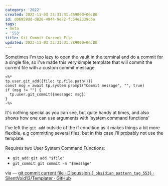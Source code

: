 ```yaml
---
category: '2022'
created: 2022-11-03 23:31:31.469000+00:00
id: d06959dd-d826-4944-9e72-fc54e2339d6a
tags:
- meta
- '553'
title: Git Commit Current File
updated: 2022-11-03 23:31:31.789000+00:00
---
```

   
Sometimes I'm too lazy to open the vault in the terminal and do a commit for a single file, so I've made this very simple template that will commit the current file with a custom commit message.   
   
```
<%* 
tp.user.git_add({file: tp.file.path()}) 
const msg = await tp.system.prompt("Commit message", "", true)
if (msg != "") {
  tp.user.git_commit({message: msg})
}
-%>
```
   
   
It's nothing special as you can see, but quite handy at times, and also shows how one can use arguments with 'system command functions'   
   
I've left the `git add` outside of the if condition as it makes things a bit more flexible, e.g committing several files, but in this case I'll probably not use the template.   
   
Requires two User System Command Functions:   
   
   
-   `git_add`: `git add "$file"`   
-   `git_commit`: `git commit -m "$message"`   
   
via — [git commit current file · Discussion `{_obsidian_pattern_tag_553}` · SilentVoid13/Templater · GitHub](https://github.com/SilentVoid13/Templater/discussions/553)